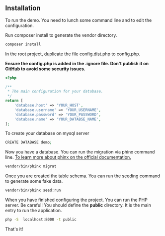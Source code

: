 ## Installation 

To run the demo. You need to lunch some command line and to edit the configuration.


Run composer install to generate the vendor directory.

````bash
composer install
````

In the root project, duplicate the file config.dist.php to config.php.

**Ensure the config.php is added in the .ignore file. 
Don't publish it on GitHub to avoid some security issues.**

````php
<?php

/**
 * The main configuration for your database.
 */
return [
    'database.host' => 'YOUR_HOST',
    'database.username' => 'YOUR_USERNAME',
    'database.password' => 'YOUR_PASSWORD',
    'database.name' => 'YOUR_DATABSE_NAME',
];
````

To create your database on mysql server

````bash
CREATE DATABASE demo;
````

Now you have a database.
You can run the migration via phinx command line.
[To learn more about phinx on the official 
documentation.](https://book.cakephp.org/phinx/0/en/index.html)

````bash
vendor/bin/phinx migrat
````

Once you are created the table schema.
You can run the seeding command to generate some fake data.

````bash
vendor/bin/phinx seed:run
````

When you have finished configuring the project. You can run the PHP server.
Be careful!
You should define the **public** directory. It is the main entry to run the application.

````bash
php -S  localhost:8000 -t public
````   

That's it!